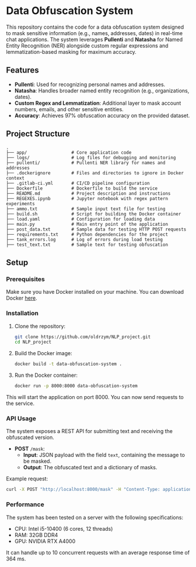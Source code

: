 

# Data Obfuscation System

This repository contains the code for a data obfuscation system designed to mask sensitive information (e.g., names, addresses, dates) in real-time chat applications. The system leverages **Pullenti** and **Natasha** for Named Entity Recognition (NER) alongside custom regular expressions and lemmatization-based masking for maximum accuracy.

## Features

- **Pullenti**: Used for recognizing personal names and addresses.
- **Natasha**: Handles broader named entity recognition (e.g., organizations, dates).
- **Custom Regex and Lemmatization**: Additional layer to mask account numbers, emails, and other sensitive entities.
- **Accuracy**: Achieves 97% obfuscation accuracy on the provided dataset.
  
## Project Structure

```
.
├── app/                 # Core application code
├── logs/                # Log files for debugging and monitoring
├── pullenti/            # Pullenti NER library for names and addresses
├── .dockerignore        # Files and directories to ignore in Docker context
├── .gitlab-ci.yml       # CI/CD pipeline configuration
├── Dockerfile           # Dockerfile to build the service
├── README.md            # Project description and instructions
├── REGEXES.ipynb        # Jupyter notebook with regex pattern experiments
├── ammo.txt             # Sample input text file for testing
├── build.sh             # Script for building the Docker container
├── load.yaml            # Configuration for loading data
├── main.py              # Main entry point of the application
├── post_data.txt        # Sample data for testing HTTP POST requests
├── requirements.txt     # Python dependencies for the project
├── tank_errors.log      # Log of errors during load testing
├── test_text.txt        # Sample text for testing obfuscation
```

## Setup

### Prerequisites

Make sure you have Docker installed on your machine. You can download Docker [here](https://www.docker.com/get-started).

### Installation

1. Clone the repository:
   ```bash
   git clone https://github.com/oldrzym/NLP_project.git
   cd NLP_project
   ```

2. Build the Docker image:
   ```bash
   docker build -t data-obfuscation-system .
   ```

3. Run the Docker container:
   ```bash
   docker run -p 8000:8000 data-obfuscation-system
   ```

This will start the application on port 8000. You can now send requests to the service.

### API Usage

The system exposes a REST API for submitting text and receiving the obfuscated version.

- **POST** `/mask`:
  - **Input**: JSON payload with the field `text`, containing the message to be masked.
  - **Output**: The obfuscated text and a dictionary of masks.

Example request:
```bash
curl -X POST "http://localhost:8000/mask" -H "Content-Type: application/json" -d '{"text": "John Doe lives at 123 Main St."}'
```

### Performance

The system has been tested on a server with the following specifications:
- CPU: Intel i5-10400 (6 cores, 12 threads)
- RAM: 32GB DDR4
- GPU: NVIDIA RTX A4000

It can handle up to 10 concurrent requests with an average response time of 364 ms.
